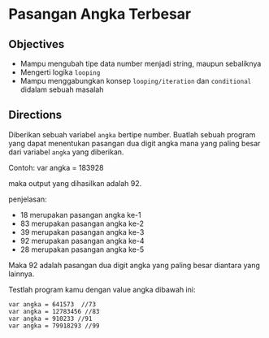 # Pasangan Angka Terbesar

## Objectives
- Mampu mengubah tipe data number menjadi string, maupun sebaliknya
- Mengerti logika `looping`
- Mampu menggabungkan konsep `looping/iteration` dan `conditional` didalam sebuah masalah

## Directions
Diberikan sebuah variabel `angka` bertipe number. Buatlah sebuah program yang dapat menentukan pasangan dua digit angka mana yang paling besar dari variabel `angka` yang diberikan.

Contoh:
var angka = 183928

maka output yang dihasilkan adalah 92.

penjelasan:
 - 18 merupakan pasangan angka ke-1
 - 83 merupakan pasangan angka ke-2
 - 39 merupakan pasangan angka ke-3
 - 92 merupakan pasangan angka ke-4
 - 28 merupakan pasangan angka ke-5

Maka 92 adalah pasangan dua digit angka yang paling besar diantara yang lainnya.

Testlah program kamu dengan value angka dibawah ini:
```
var angka = 641573  //73
var angka = 12783456 //83
var angka = 910233 //91
var angka = 79918293 //99
```

